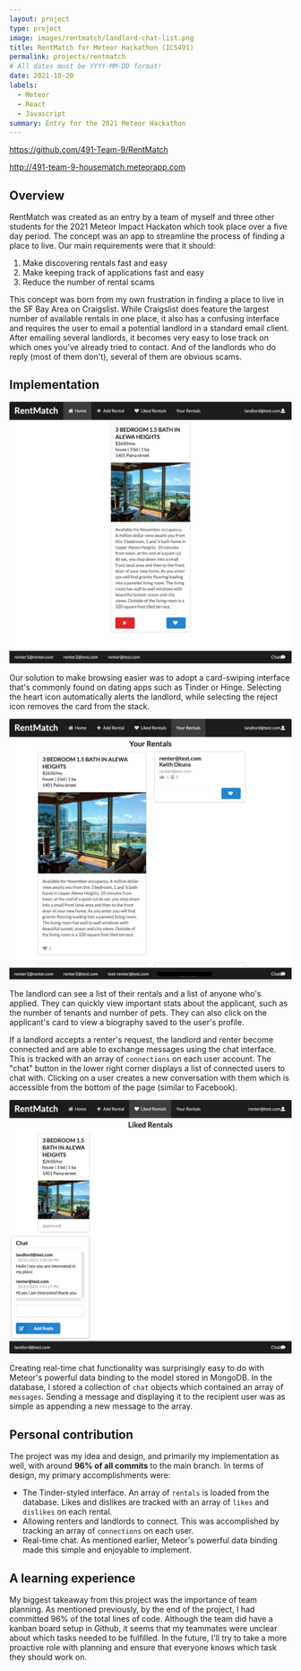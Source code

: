 ```yaml
---
layout: project
type: project
image: images/rentmatch/landlord-chat-list.png
title: RentMatch for Meteor Hackathon (ICS491)
permalink: projects/rentmatch
# All dates must be YYYY-MM-DD format!
date: 2021-10-20
labels:
  - Meteor
  - React
  - Javascript
summary: Entry for the 2021 Meteor Hackathon 
---
```


https://github.com/491-Team-9/RentMatch

http://491-team-9-housematch.meteorapp.com

## Overview 

RentMatch was created as an entry by a team of myself and three other students for the 2021 Meteor Impact Hackaton which took place over a five day period. The concept was an app to streamline the process of finding a place to live. Our main requirements were that it should:

1. Make discovering rentals fast and easy
2. Make keeping track of applications fast and easy 
3. Reduce the number of rental scams

This concept was born from my own frustration in finding a place to live in the SF Bay Area on Craigslist. While Craigslist does feature the largest number of available rentals in one place, it also has a confusing interface and requires the user to email a potential landlord in a standard email client. After emailing several landlords, it becomes very easy to lose track on which ones you've already tried to contact. And of the landlords who do reply (most of them don't), several of them are obvious scams.

## Implementation 

![img](../images/rentmatch/main-page.png)

Our solution to make browsing easier was to adopt a card-swiping interface that's commonly found on dating apps such as Tinder or Hinge. Selecting the heart icon automatically alerts the landlord, while selecting the reject icon removes the card from the stack. 

![img](../images/rentmatch/your-rentals.png)

The landlord can see a list of their rentals and a list of anyone who's applied. They can quickly view important stats about the applicant, such as the number of tenants and number of pets. They can also click on the applicant's card to view a biography saved to the user's profile. 

If a landlord accepts a renter's request, the landlord and renter become connected and are able to exchange messages using the chat interface. This is tracked with an array of `connections` on each user account. The "chat" button in the lower right corner displays a list of connected users to chat with. Clicking on a user creates a new conversation with them which is accessible from the bottom of the page (similar to Facebook).

![img](../images/rentmatch/renter-chat.png)

Creating real-time chat functionality was surprisingly easy to do with Meteor's powerful data binding to the model stored in MongoDB. In the database, I stored a collection of `chat` objects which contained an array of `messages`. Sending a message and displaying it to the recipient user was as simple as appending a new message to the array. 

## Personal contribution

The project was my idea and design, and primarily my implementation as well, with around **96% of all commits** to the main branch. In terms of design, my primary accomplishments were: 

- The Tinder-styled interface. An array of `rentals` is loaded from the database. Likes and dislikes are tracked with an array of `likes` and `dislikes` on each rental. 
- Allowing renters and landlords to connect. This was accomplished by tracking an array of `connections` on each user. 
- Real-time chat. As mentioned earlier, Meteor's powerful data binding made this simple and enjoyable to implement. 

## A learning experience

My biggest takeaway from this project was the importance of team planning. As mentioned previously, by the end of the project, I had committed 96% of the total lines of code. Although the team did have a kanban board setup in Github, it seems that my teammates were unclear about which tasks needed to be fulfilled. In the future, I'll try to take a more proactive role with planning and ensure that everyone knows which task they should work on. 